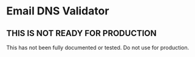 # Email DNS Validator

## **THIS IS NOT READY FOR PRODUCTION**

This has not been fully documented or tested. Do not use for production.